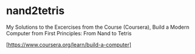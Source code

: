 # nand2tetris
My Solutions to the Excercises from the Course (Coursera), Build a Modern Computer from First Principles: From Nand to Tetris

[https://www.coursera.org/learn/build-a-computer]
